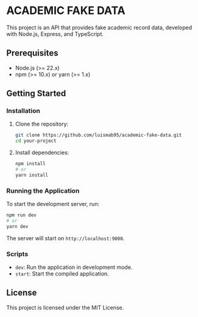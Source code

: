 # ACADEMIC FAKE DATA

This project is an API that provides fake academic record data, developed with Node.js, Express, and TypeScript.

## Prerequisites

- Node.js (>= 22.x)
- npm (>= 10.x) or yarn (>= 1.x)

## Getting Started

### Installation

1. Clone the repository:
    ```sh
    git clone https://github.com/luismab95/academic-fake-data.git
    cd your-project
    ```

2. Install dependencies:
    ```sh
    npm install
    # or
    yarn install
    ```

### Running the Application

To start the development server, run:
```sh
npm run dev
# or
yarn dev
```
The server will start on `http://localhost:9000`.

### Scripts

- `dev`: Run the application in development mode.
- `start`: Start the compiled application.

## License

This project is licensed under the MIT License.

